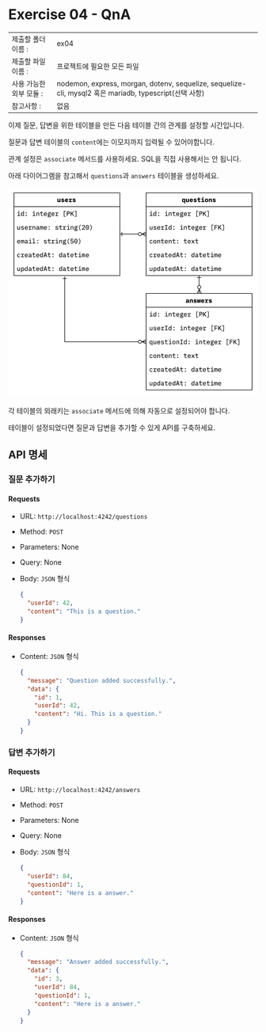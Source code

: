 # Exercise 04 - QnA

|                         |                                                                                                        |
| :---------------------- | ------------------------------------------------------------------------------------------------------ |
| 제출할 폴더 이름 :      | ex04                                                                                                   |
| 제출할 파일 이름 :      | 프로젝트에 필요한 모든 파일                                                                            |
| 사용 가능한 외부 모듈 : | nodemon, express, morgan, dotenv, sequelize, sequelize-cli, mysql2 혹은 mariadb, typescript(선택 사항) |
| 참고사항 :              | 없음                                                                                                   |

이제 질문, 답변을 위한 테이블을 만든 다음 테이블 간의 관계를 설정할 시간입니다.

질문과 답변 테이블의 `content`에는 이모지까지 입력될 수 있어야합니다.

관계 설정은 `associate` 메서드를 사용하세요. SQL을 직접 사용해서는 안 됩니다.

아래 다이어그램을 참고해서 `questions`과 `answers` 테이블을 생성하세요.

![](./er.png)

각 테이블의 외래키는 `associate` 메서드에 의해 자동으로 설정되어야 합니다.

테이블이 설정되었다면 질문과 답변을 추가할 수 있게 API를 구축하세요.

## API 명세

### 질문 추가하기

#### Requests

- URL: `http://localhost:4242/questions`
- Method: `POST`
- Parameters: None
- Query: None
- Body: `JSON` 형식

  ```json
  {
    "userId": 42,
    "content": "This is a question."
  }
  ```

#### Responses

- Content: `JSON` 형식

  ```json
  {
    "message": "Question added successfully.",
    "data": {
      "id": 1,
      "userId": 42,
      "content": "Hi. This is a question."
    }
  }
  ```

### 답변 추가하기

#### Requests

- URL: `http://localhost:4242/answers`
- Method: `POST`
- Parameters: None
- Query: None
- Body: `JSON` 형식

  ```json
  {
    "userId": 84,
    "questionId": 1,
    "content": "Here is a answer."
  }
  ```

#### Responses

- Content: `JSON` 형식

  ```json
  {
    "message": "Answer added successfully.",
    "data": {
      "id": 3,
      "userId": 84,
      "questionId": 1,
      "content": "Here is a answer."
    }
  }
  ```
